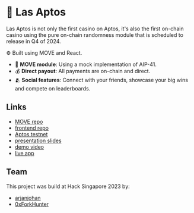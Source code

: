 # 🎰 Las Aptos

Las Aptos is not only the first casino on Aptos, it's also the first on-chain casino using the pure on-chain randomness module that is scheduled to release in Q4 of 2024.

⚙️ Built using MOVE and React.

- 📃 **MOVE module**: Using a mock implementation of AIP-41.
- 💰 **Direct payout**: All payments are on-chain and direct.
- 🫂 **Social features**: Connect with your friends, showcase your big wins and compete on leaderboards.

## Links
- [MOVE repo](https://github.com/aptos-singapore-casino/casino-move)
- [frontend repo](https://github.com/aptos-singapore-casino/casino-frontend)
- [Aptos testnet](https://explorer.aptoslabs.com/account/3208043c4d71906027766264a92931eab44cda8dbed21cc7649d086a0b033190?network=testnet)
- [presentation slides](https://docs.google.com/presentation/d/1MaRa-GY7Pdu31olhGvjg6NKANaKL_nP2_EEmuLA-KqU)
- [demo video](https://youtu.be/CJM336Iu5TI)
- [live app](https://lasaptos.netlify.app)

## Team

This project was build at Hack Singapore 2023 by:

- [arjanjohan](https://twitter.com/arjanjohan/)
- [0xForkHunter](https://twitter.com/forkh_eth/)
